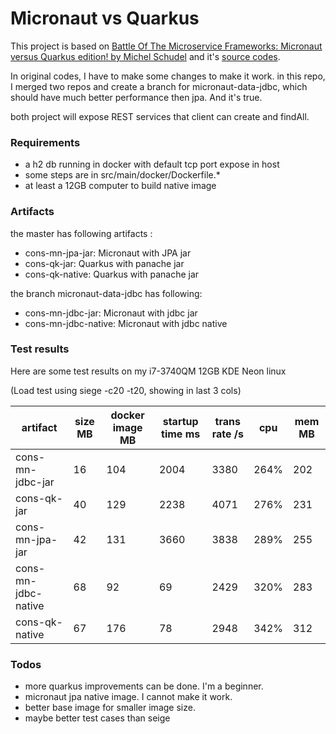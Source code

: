 # Micronaut vs Quarkus

This project is based on [Battle Of The Microservice Frameworks: Micronaut versus Quarkus edition! by Michel Schudel](https://www.youtube.com/watch?v=hnEXOqcNXPs) and it's [source codes](https://github.com/MichelSchudel/conference-service-micronaut). 

In original codes, I have to make some changes to make it work. 
in this repo, I merged two repos and create a branch for micronaut-data-jdbc, which should have much better performance then jpa. 
And it's true. 

both project will expose REST services that client can create and findAll. 

### Requirements

- a h2 db running in docker with default tcp port expose in host
- some steps are in src/main/docker/Dockerfile.* 
- at least a 12GB computer to build native image

### Artifacts

the master has following artifacts :
 - cons-mn-jpa-jar: Micronaut with JPA jar
 - cons-qk-jar: Quarkus with panache jar
 - cons-qk-native: Quarkus with panache jar

the branch micronaut-data-jdbc has following:
 - cons-mn-jdbc-jar: Micronaut with jdbc jar
 - cons-mn-jdbc-native: Micronaut with jdbc native
 
 ### Test results
 
 Here are some test results on my i7-3740QM 12GB KDE Neon linux
 
 (Load test using siege -c20 -t20, showing in last 3 cols)
 
artifact|size MB|docker image MB|startup time ms|trans rate /s|cpu|mem MB
--- | --- | ---| ---| ---| ---| ---
cons-mn-jdbc-jar    |16 |104    |2004|3380  |264%	|202
cons-qk-jar	        |40 |129    |2238|4071  |276%   |231
cons-mn-jpa-jar	    |42	|131    |3660|3838	|289%   |255
cons-mn-jdbc-native |68	|92	    |69  |2429	|320%	|283
cons-qk-native	    |67 |176    |78  |2948	|342%	|312

### Todos

- more quarkus improvements can be done. I'm a beginner. 
- micronaut jpa native image. I cannot make it work. 
- better base image for smaller image size. 
- maybe better test cases than seige

